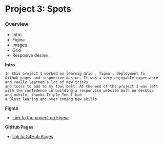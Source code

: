 # Project 3: Spots

### Overview

- Intro
- Figma
- Images
- Grid
- Resposive desine

**Intro**

```
In this project I worked on learnig Grid , figma , deployment to Github pages and responsive desine. It was a very enjoyable experiance and really learned a lot of new tricks
and tools to add to my tool belt. At the end of the project I was left with the confedence in building a responvise website both on desktop and mobile, thanks Triple Ten I had
a Blast learing and over coming new skills
```

**Figma**

- [Link to the project on Figma](https://www.figma.com/file/BBNm2bC3lj8QQMHlnqRsga/Sprint-3-Project-%E2%80%94-Spots?type=design&node-id=2%3A60&mode=design&t=afgNFybdorZO6cQo-1)

**GitHub Pages**

- [link to GitHub Pages](https://reyesenterprise.github.io/se_project_spots/)
